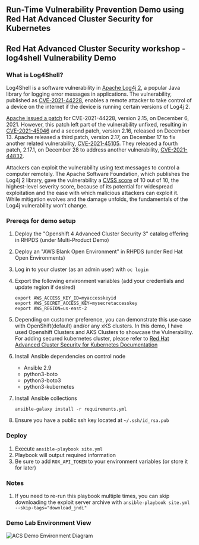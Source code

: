 ## Run-Time Vulnerability Prevention Demo using Red Hat Advanced Cluster Security for Kubernetes
## Red Hat Advanced Cluster Security workshop - log4shell Vulnerability Demo

### What is Log4Shell?
Log4Shell is a software vulnerability in [Apache Log4j 2](https://logging.apache.org/log4j/2.x/), a popular Java library for logging error messages in applications. The vulnerability, published as [CVE-2021-44228](https://cve.mitre.org/cgi-bin/cvename.cgi?name=CVE-2021-44228), enables a remote attacker to take control of a device on the internet if the device is running certain versions of Log4j 2.

[Apache issued a patch](https://logging.apache.org/log4j/2.x/security.html#cve-2021-44228) for CVE-2021-44228, version 2.15, on December 6, 2021. However, this patch left part of the vulnerability unfixed, resulting in [CVE-2021-45046](https://cve.mitre.org/cgi-bin/cvename.cgi?name=CVE-2021-45046) and a second patch, version 2.16, released on December 13. Apache released a third patch, version 2.17, on December 17 to fix another related vulnerability, [CVE-2021-45105](https://cve.mitre.org/cgi-bin/cvename.cgi?name=CVE-2021-45105). They released a fourth patch, 2.17.1, on December 28 to address another vulnerability, [CVE-2021-44832](https://cve.mitre.org/cgi-bin/cvename.cgi?name=CVE-2021-44832).

Attackers can exploit the vulnerability using text messages to control a computer remotely. The Apache Software Foundation, which publishes the Log4j 2 library, gave the vulnerability a [CVSS score](https://nvd.nist.gov/vuln-metrics/cvss) of 10 out of 10, the highest-level severity score, because of its potential for widespread exploitation and the ease with which malicious attackers can exploit it. While mitigation evolves and the damage unfolds, the fundamentals of the Log4j vulnerability won’t change.


### Prereqs for demo setup
1. Deploy the "Openshift 4 Advanced Cluster Security 3" catalog offering in RHPDS (under Multi-Product Demo)
2. Deploy an "AWS Blank Open Environment" in RHPDS (under Red Hat Open Environments)
3. Log in to your cluster (as an admin user) with `oc login`
4. Export the following environment variables (add your credentials and update region if desired)

    ```
    export AWS_ACCESS_KEY_ID=myaccesskeyid
    export AWS_SECRET_ACCESS_KEY=mysecretaccesskey
    export AWS_REGION=us-east-2
    ```
    
5. Depending on customer preference, you can demonstrate this use case with OpenShift(default) and/or any xKS clusters. In this demo, I have used  Openshift Clusters and AKS Clusters to showcase the Vulnerability. For adding secured kubernetes cluster, please refer to [Red Hat Advanced Cluster Security for Kubernetes Documentation](https://docs.openshift.com/acs/3.66/installing/installing_helm/install-helm-quick.html)   
6. Install Ansible dependencies on control node
   - Ansible 2.9
   - python3-boto
   - python3-boto3
   - python3-kubernetes
7. Install Ansible collections

   ```
   ansible-galaxy install -r requirements.yml
   ```
   
8. Ensure you have a public ssh key located at `~/.ssh/id_rsa.pub`

### Deploy
1. Execute `ansible-playbook site.yml`
2. Playbook will output required information
3. Be sure to add `ROX_API_TOKEN` to your environment variables (or store it for later)

### Notes
1. If you need to re-run this playbook multiple times, you can skip downloading the exploit server archive with `ansible-playbook site.yml --skip-tags="download_jndi"`

### Demo Lab Environment View

![ACS Demo Environment Diagram](https://user-images.githubusercontent.com/63112576/163007512-074b856b-7fe4-43ae-b07c-a404bfa898ab.png)


